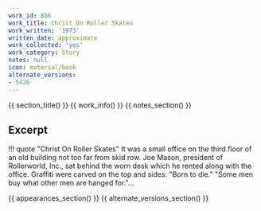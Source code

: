 ```yaml
---
work_id: 856
work_title: Christ On Roller Skates
work_written: '1973'
written_date: approximate
work_collected: 'yes'
work_category: Story
notes: null
icon: material/book
alternate_versions:
- 5426
---
```


{{ section_title() }}
{{ work_info() }}
{{ notes_section() }}
## Excerpt
!!! quote "Christ On Roller Skates"
    It was a small office on the third floor of an old building not too far from skid row. Joe Mason, president of Rollerworld, Inc., sat behind the worn desk which he rented along with the office. Graffiti were carved on the top and sides: "Born to die." "Some men buy what other men are hanged for."...

{{ appearances_section() }}
{{ alternate_versions_section() }}